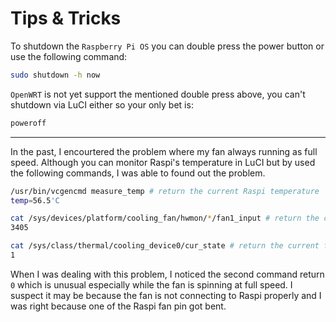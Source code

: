 # Tips & Tricks

To shutdown the `Raspberry Pi OS` you can double press the power button or use the following command:
```sh
sudo shutdown -h now
```

`OpenWRT` is not yet support the mentioned double press above, you can't shutdown via LuCI either so your only bet is:
```sh
poweroff
```
---

In the past, I encourtered the problem where my fan always running as full speed. Although you can monitor Raspi's temperature in LuCI but by used the following commands, I was able to found out the problem.
```sh
/usr/bin/vcgencmd measure_temp # return the current Raspi temperature
temp=56.5'C
```
```sh
cat /sys/devices/platform/cooling_fan/hwmon/*/fan1_input # return the current fan speed
3405
```
```sh
cat /sys/class/thermal/cooling_device0/cur_state # return the current fan state, usually, the highest state is 4
1
```
When I was dealing with this problem, I noticed the second command return `0` which is unusual especially while the fan is spinning at full speed. I suspect it may be because the fan is not connecting to Raspi properly and I was right because one of the Raspi fan pin got bent.